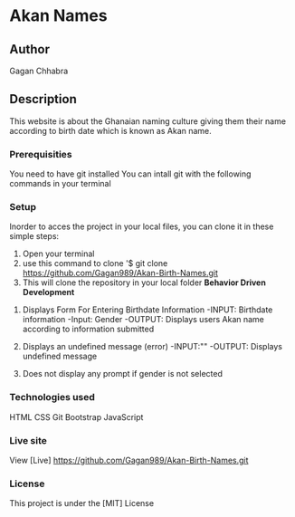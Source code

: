 # Akan Names
## Author
Gagan Chhabra
## Description
This website is about the Ghanaian naming culture giving them their name according to birth date which is known as Akan name.
### Prerequisities
You need to have git installed
You can intall git with the following commands in your terminal
### Setup
Inorder to acces the project in your local files, you can clone it in these simple steps:
1. Open your terminal
1. use this command to clone '$ git clone https://github.com/Gagan989/Akan-Birth-Names.git
1. This will clone the repository in your local folder
**Behavior Driven Development**
1) Displays Form For Entering Birthdate Information
    -INPUT: Birthdate information
    -Input: Gender
    -OUTPUT: Displays users Akan name according to information submitted

2) Displays an undefined message (error)
    -INPUT:""
    -OUTPUT: Displays undefined message

3) Does not display any prompt if gender is not selected    

### Technologies used
HTML
CSS
Git
Bootstrap
JavaScript
### Live site
View [Live] https://github.com/Gagan989/Akan-Birth-Names.git
### License
This project is under the [MIT] License